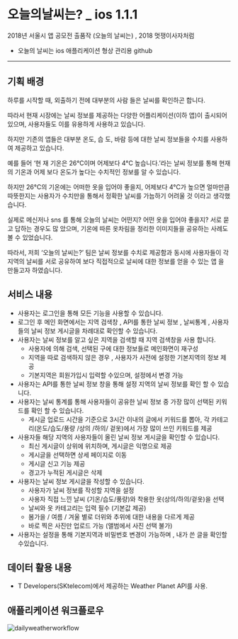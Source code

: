# 오늘의날씨는? _ ios 1.1.1

2018년 서울시 앱 공모전 출품작 (오늘의 날씨는) , 2018 멋쟁이사자처럼 

* 오늘의 날씨는 ios 애플리케이션 형상 관리용 github

---



## 기획 배경

하루를 시작할 때, 외출하기 전에 대부분의 사람 들은 날씨를 확인하곤 합니다. 

따라서 현재 시장에는 날씨 정보를 제공하는 다양한 어플리케이션(이하 앱)이 출시되어 있으며, 사용자들도 이를 유용하게 사용하고 있습니다.

 하지만 기존의 앱들은 대부분 온도, 습 도, 바람 등에 대한 날씨 정보들을 수치를 사용하여 제공하고 있습니다. 

예를 들어 ‘현 재 기온은 26°C이며 어제보다 4°C 높습니다.’라는 날씨 정보를 통해 현재의 기온과 어제 보다 온도가 높다는 수치적인 정보를 알 수 있습니다. 

하지만 26°C의 기온에는 어떠한 옷을 입어야 좋을지, 어제보다 4°C가 높으면 얼마만큼 따뜻한지는 사용자가 수치만을 통해서 정확한 날씨를 가늠하기 어려울 것 이라고 생각했습니다. 

실제로 메신저나 sns 를 통해 오늘의 날씨는 어떤지? 어떤 옷을 입어야 좋을지? 서로 묻고 답하는 경우도 많 았으며, 기온에 따른 옷차림을 정리한 이미지들을 공유하는 사례도 볼 수 있었습니다. 

따라서, 저희 ‘오늘의 날씨는?’ 팀은 날씨 정보를 수치로 제공함과 동시에 사용자들이 각 지역의 날씨를 서로 공유하여 보다 직접적으로 날씨에 대한 정보를 얻을 수 있는 앱 을 만들고자 하였습니다. 





## 서비스 내용

* 사용자는 로그인을 통해 모든 기능을 사용할 수 있습니다.
* 로그인 후 메인 화면에서는 지역 검색창 , API를 통한 날씨 정보 , 날씨통계 , 사용자들의 날씨 정보 게시글을 차례대로 확인할 수 있습니다.
* 사용자는 날씨 정보를 알고 싶은 지역을 검색할 때 지역 검색창을 사용 합니다.
  * 사용자에 의해 검색, 선택된 구에 대한 정보들로 메인화면이 재구성
  * 지역을 따로 검색하지 않은 경우 , 사용자가 사전에 설정한 기본지역의 정보 제공
  * 기본지역은 회원가입시 입력할 수있으며, 설정에서 변경 가능
* 사용자는 API를 통한 날씨 정보 창을 통해 설정 지역의 날씨 정보를 확인 할 수 있습니다.
* 사용자는 날씨 통계를 통해 사용자들이 공유한 날씨 정보 중 가장 많이 선택된 키워드를 확인 할 수 있습니다.
  * 게시글 업로드 시간을 기준으로 3시간 이내의 글에서 키워드를 뽑아, 각 카테고리(온도/습도/풍량 /상의 /하의/ 겉옷)에서 가장 많이 쓰인 키워드를 제공
* 사용자들 해당 지역의 사용자들이 올린 날씨 정보 게시글을 확인할 수 있습니다.
  * 최신 게시글이 상위에 위치하며, 게시글은 익명으로 제공
  * 게시글을 선택하면 상세 페이지로 이동
  * 게시글 신고 기능 제공
  * 경고가 누적된 게시글은 삭제
* 사용자는 날씨 정보 게시글을 작성할 수 있습니다.
  * 사용자가 날씨 정보를 작성할 지역을 설정
  * 사용자 직접 느낀 날씨 (기온/습도/풍량)와 착용한 옷(상의/하의/겉옷)을 선택
  * 날씨와 옷 카테고리는 입력 필수 (기본값 제공)
  * 봄가을 / 여름 / 겨울 별로 더위와 추위에 대한 내용을 다르게 제공
  * 바로 찍은 사진만 업로드 가능 (앨범에서 사진 선택 불가)
* 사용자는 설정을 통해 기본지역과 비밀번호 변경이 가능하며 , 내가 쓴 글을 확인할 수있습니다.



## 데이터 활용 내용

* T Developers(SKtelecom)에서 제공하는 Weather Planet API를 사용.



## 애플리케이션 워크플로우

![dailyweatherworkflow](/image/dailyweatherworkflow.png)

